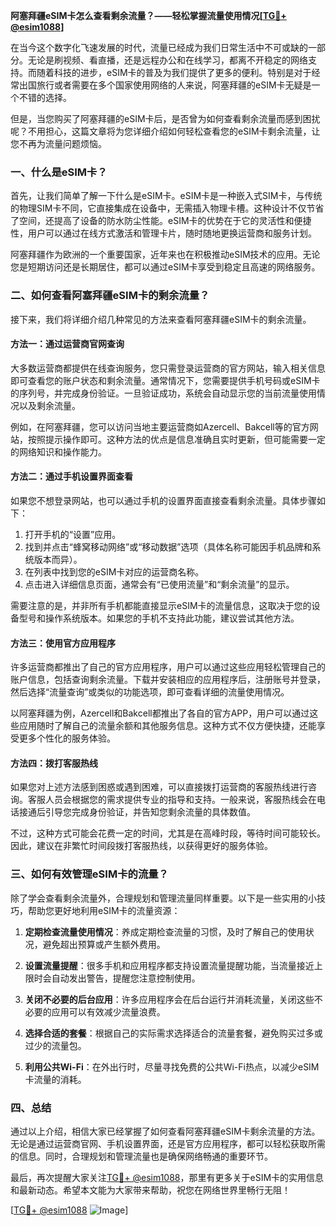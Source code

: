 **阿塞拜疆eSIM卡怎么查看剩余流量？——轻松掌握流量使用情况[[TG💪+ @esim1088](https://t.me/s/esim1088)]**

在当今这个数字化飞速发展的时代，流量已经成为我们日常生活中不可或缺的一部分。无论是刷视频、看直播，还是远程办公和在线学习，都离不开稳定的网络支持。而随着科技的进步，eSIM卡的普及为我们提供了更多的便利。特别是对于经常出国旅行或者需要在多个国家使用网络的人来说，阿塞拜疆的eSIM卡无疑是一个不错的选择。

但是，当您购买了阿塞拜疆的eSIM卡后，是否曾为如何查看剩余流量而感到困扰呢？不用担心，这篇文章将为您详细介绍如何轻松查看您的eSIM卡剩余流量，让您不再为流量问题烦恼。

### 一、什么是eSIM卡？

首先，让我们简单了解一下什么是eSIM卡。eSIM卡是一种嵌入式SIM卡，与传统的物理SIM卡不同，它直接集成在设备中，无需插入物理卡槽。这种设计不仅节省了空间，还提高了设备的防水防尘性能。eSIM卡的优势在于它的灵活性和便捷性，用户可以通过在线方式激活和管理卡片，随时随地更换运营商和服务计划。

阿塞拜疆作为欧洲的一个重要国家，近年来也在积极推动eSIM技术的应用。无论您是短期访问还是长期居住，都可以通过eSIM卡享受到稳定且高速的网络服务。

### 二、如何查看阿塞拜疆eSIM卡的剩余流量？

接下来，我们将详细介绍几种常见的方法来查看阿塞拜疆eSIM卡的剩余流量。

#### 方法一：通过运营商官网查询

大多数运营商都提供在线查询服务，您只需登录运营商的官方网站，输入相关信息即可查看您的账户状态和剩余流量。通常情况下，您需要提供手机号码或eSIM卡的序列号，并完成身份验证。一旦验证成功，系统会自动显示您的当前流量使用情况以及剩余流量。

例如，在阿塞拜疆，您可以访问当地主要运营商如Azercell、Bakcell等的官方网站，按照提示操作即可。这种方法的优点是信息准确且实时更新，但可能需要一定的网络知识和操作能力。

#### 方法二：通过手机设置界面查看

如果您不想登录网站，也可以通过手机的设置界面直接查看剩余流量。具体步骤如下：

1. 打开手机的“设置”应用。
2. 找到并点击“蜂窝移动网络”或“移动数据”选项（具体名称可能因手机品牌和系统版本而异）。
3. 在列表中找到您的eSIM卡对应的运营商名称。
4. 点击进入详细信息页面，通常会有“已使用流量”和“剩余流量”的显示。

需要注意的是，并非所有手机都能直接显示eSIM卡的流量信息，这取决于您的设备型号和操作系统版本。如果您的手机不支持此功能，建议尝试其他方法。

#### 方法三：使用官方应用程序

许多运营商都推出了自己的官方应用程序，用户可以通过这些应用轻松管理自己的账户信息，包括查询剩余流量。下载并安装相应的应用程序后，注册账号并登录，然后选择“流量查询”或类似的功能选项，即可查看详细的流量使用情况。

以阿塞拜疆为例，Azercell和Bakcell都推出了各自的官方APP，用户可以通过这些应用随时了解自己的流量余额和其他服务信息。这种方式不仅方便快捷，还能享受更多个性化的服务体验。

#### 方法四：拨打客服热线

如果您对上述方法感到困惑或遇到困难，可以直接拨打运营商的客服热线进行咨询。客服人员会根据您的需求提供专业的指导和支持。一般来说，客服热线会在电话接通后引导您完成身份验证，并告知您剩余流量的具体数值。

不过，这种方式可能会花费一定的时间，尤其是在高峰时段，等待时间可能较长。因此，建议在非繁忙时间段拨打客服热线，以获得更好的服务体验。

### 三、如何有效管理eSIM卡的流量？

除了学会查看剩余流量外，合理规划和管理流量同样重要。以下是一些实用的小技巧，帮助您更好地利用eSIM卡的流量资源：

1. **定期检查流量使用情况**：养成定期检查流量的习惯，及时了解自己的使用状况，避免超出预算或产生额外费用。
   
2. **设置流量提醒**：很多手机和应用程序都支持设置流量提醒功能，当流量接近上限时会自动发出警告，提醒您注意控制使用。

3. **关闭不必要的后台应用**：许多应用程序会在后台运行并消耗流量，关闭这些不必要的应用可以有效减少流量浪费。

4. **选择合适的套餐**：根据自己的实际需求选择适合的流量套餐，避免购买过多或过少的流量包。

5. **利用公共Wi-Fi**：在外出行时，尽量寻找免费的公共Wi-Fi热点，以减少eSIM卡流量的消耗。

### 四、总结

通过以上介绍，相信大家已经掌握了如何查看阿塞拜疆eSIM卡剩余流量的方法。无论是通过运营商官网、手机设置界面，还是官方应用程序，都可以轻松获取所需的信息。同时，合理规划和管理流量也是确保网络畅通的重要环节。

最后，再次提醒大家关注[TG💪+ @esim1088](https://t.me/s/esim1088)，那里有更多关于eSIM卡的实用信息和最新动态。希望本文能为大家带来帮助，祝您在网络世界里畅行无阻！

[[TG💪+ @esim1088](https://t.me/s/esim1088) ![Image](https://i.postimg.cc/4NQfJmqS/Snipaste-2025-05-13-00-14-12.png)]